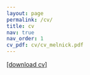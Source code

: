 ```yaml
---
layout: page
permalink: /cv/
title: cv
nav: true
nav_order: 1
cv_pdf: cv/cv_melnick.pdf
---
```


[[download cv]](https://justinmelnick.github.io/cv/cv_melnick.pdf)
